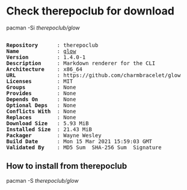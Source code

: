 # Check therepoclub for download

pacman -Si *therepoclub/glow*

<div class="highlight"><pre class="highlight"><text>
<b>Repository</b>      : therepoclub
<b>Name</b>            : <a href="../../x86_64/glow-1.4.0-1-x86_64.pkg.tar.zst">glow</a>
<b>Version</b>         : 1.4.0-1
<b>Description</b>     : Markdown renderer for the CLI
<b>Architecture</b>    : x86_64
<b>URL</b>             : https://github.com/charmbracelet/glow
<b>Licenses</b>        : MIT
<b>Groups</b>          : None
<b>Provides</b>        : None
<b>Depends On</b>      : None
<b>Optional Deps</b>   : None
<b>Conflicts With</b>  : None
<b>Replaces</b>        : None
<b>Download Size</b>   : 5.93 MiB
<b>Installed Size</b>  : 21.43 MiB
<b>Packager</b>        : Wayne Wesley <wayne6324@gmail.com>
<b>Build Date</b>      : Mon 15 Mar 2021 15:59:03 GMT
<b>Validated By</b>    : MD5 Sum  SHA-256 Sum  Signature
</text></pre></div>

## How to install from therepoclub

pacman -S *therepoclub/glow*

